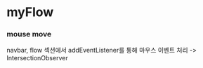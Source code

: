 # myFlow

### mouse move

navbar, flow 섹션에서 addEventListener를 통해 마우스 이벤트 처리
-> IntersectionObserver
